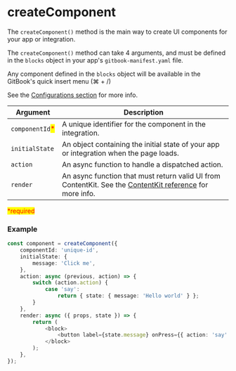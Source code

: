 # createComponent

The `createComponent()` method is the main way to create UI components for your app or integration.

The `createComponent()` method can take 4 arguments, and must be defined in the `blocks` object in your app's `gitbook-manifest.yaml` file.

Any component defined in the `blocks` object will be available in the GitBook's quick insert menu (⌘ + /)

See the [Configurations section](../configurations.md) for more info.

| Argument                                        | Description                                                                                                                 |
| ----------------------------------------------- | --------------------------------------------------------------------------------------------------------------------------- |
| `componentId`<mark style="color:red;">\*</mark> | A unique identifier for the component in the integration.                                                                   |
| `initialState`                                  | An object containing the initial state of your app or integration when the page loads.                                      |
| `action`                                        | An async function to handle a dispatched action.                                                                            |
| `render`                                        | An async function that must return valid UI from ContentKit. See the [ContentKit reference](../contentkit/) for more info.  |

<mark style="color:red;">\*required</mark>

### Example

```typescript
const component = createComponent({
    componentId: 'unique-id',
    initialState: {
        message: 'Click me',
    },
    action: async (previous, action) => {
        switch (action.action) {
            case 'say':
                return { state: { message: 'Hello world' } };
        }
    },
    render: async ({ props, state }) => {
        return (
            <block>
                <button label={state.message} onPress={{ action: 'say' }} />
            </block>
        );
    },
});
```
